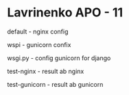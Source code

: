 # Lavrinenko APO - 11
default - nginx config

wspi - gunicorn confix

wsgi.py - config gunicorn for django

test-nginx - result ab nginx

test-gunicorn - result ab gunicorn 

